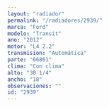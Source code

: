 ```yaml
---
layout: "radiador"
permalink: "/radiadores/2939/"
marca: "Ford"
modelo: "Transit"
ano: "2012"
motor: "L4 2.2"
transmision: "Automática"
parte: "66861"
clima: "Con clima"
alto: "30 1/4"
ancho: "18"
observaciones: ""
id: "2939"
---
```


